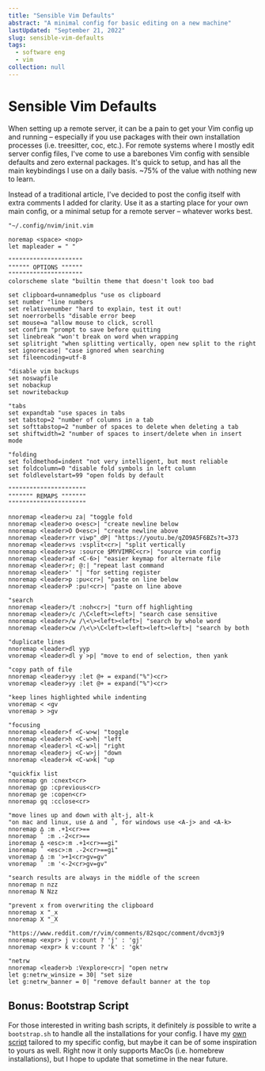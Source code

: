 ```yaml
---
title: "Sensible Vim Defaults"
abstract: "A minimal config for basic editing on a new machine"
lastUpdated: "September 21, 2022"
slug: sensible-vim-defaults
tags:
  - software eng
  - vim
collection: null
---
```


# Sensible Vim Defaults

When setting up a remote server, it can be a pain to get your Vim config up and running – especially if you use packages with their own installation processes (i.e. treesitter, coc, etc.). For remote systems where I mostly edit server config files, I've come to use a barebones Vim config with sensible defaults and zero external packages. It's quick to setup, and has all the main keybindings I use on a daily basis. ~75% of the value with nothing new to learn.

Instead of a traditional article, I've decided to post the config itself with extra comments I added for clarity. Use it as a starting place for your own main config, or a minimal setup for a remote server – whatever works best.

```vim
"~/.config/nvim/init.vim

noremap <space> <nop>
let mapleader = " "

"""""""""""""""""""""
"""""" OPTIONS """"""
"""""""""""""""""""""
colorscheme slate "builtin theme that doesn't look too bad

set clipboard=unnamedplus "use os clipboard
set number "line numbers
set relativenumber "hard to explain, test it out!
set noerrorbells "disable error beep
set mouse=a "allow mouse to click, scroll
set confirm "prompt to save before quitting
set linebreak "won't break on word when wrapping
set splitright "when splitting vertically, open new split to the right
set ignorecase| "case ignored when searching
set fileencoding=utf-8

"disable vim backups
set noswapfile
set nobackup
set nowritebackup

"tabs
set expandtab "use spaces in tabs
set tabstop=2 "number of columns in a tab
set softtabstop=2 "number of spaces to delete when deleting a tab
set shiftwidth=2 "number of spaces to insert/delete when in insert mode

"folding
set foldmethod=indent "not very intelligent, but most reliable
set foldcolumn=0 "disable fold symbols in left column
set foldlevelstart=99 "open folds by default

""""""""""""""""""""""
""""""" REMAPS """""""
""""""""""""""""""""""

nnoremap <leader>u za| "toggle fold
nnoremap <leader>o o<esc>| "create newline below
nnoremap <leader>O O<esc>| "create newline above
nnoremap <leader>rr viwp"_dP| "https://youtu.be/qZO9A5F6BZs?t=373
nnoremap <leader>vs :vsplit<cr>| "split vertically
nnoremap <leader>sv :source $MYVIMRC<cr>| "source vim config
nnoremap <leader>af <C-6>| "easier keymap for alternate file
nnoremap <leader>r; @:| "repeat last command
nnoremap <leader>' "| "for setting register
nnoremap <leader>p :pu<cr>| "paste on line below
nnoremap <leader>P :pu!<cr>| "paste on line above

"search
nnoremap <leader>/t :noh<cr>| "turn off highlighting
nnoremap <leader>/c /\C<left><left>| "search case sensitive
nnoremap <leader>/w /\<\><left><left>| "search by whole word
nnoremap <leader>cw /\<\>\C<left><left><left><left>| "search by both

"duplicate lines
nnoremap <leader>dl yyp
vnoremap <leader>dl y`>p| "move to end of selection, then yank

"copy path of file
nnoremap <leader>yy :let @+ = expand("%")<cr>
vnoremap <leader>yy :let @+ = expand("%")<cr>

"keep lines highlighted while indenting
vnoremap < <gv
vnoremap > >gv

"focusing
nnoremap <leader>f <C-w>w| "toggle
nnoremap <leader>h <C-w>h| "left
nnoremap <leader>l <C-w>l| "right
nnoremap <leader>j <C-w>j| "down
nnoremap <leader>k <C-w>k| "up

"quickfix list
nnoremap gn :cnext<cr>
nnoremap gp :cprevious<cr>
nnoremap ge :copen<cr>
nnoremap gq :cclose<cr>

"move lines up and down with alt-j, alt-k
"on mac and linux, use ∆ and ˚, for windows use <A-j> and <A-k>
nnoremap ∆ :m .+1<cr>==
nnoremap ˚ :m .-2<cr>==
inoremap ∆ <esc>:m .+1<cr>==gi"
inoremap ˚ <esc>:m .-2<cr>==gi"
vnoremap ∆ :m '>+1<cr>gv=gv"
vnoremap ˚ :m '<-2<cr>gv=gv"

"search results are always in the middle of the screen
nnoremap n nzz
nnoremap N Nzz

"prevent x from overwriting the clipboard
nnoremap x "_x
nnoremap X "_X

"https://www.reddit.com/r/vim/comments/82sqoc/comment/dvcm3j9
nnoremap <expr> j v:count ? 'j' : 'gj'
nnoremap <expr> k v:count ? 'k' : 'gk'

"netrw
nnoremap <leader>b :Vexplore<cr>| "open netrw
let g:netrw_winsize = 30| "set size
let g:netrw_banner = 0| "remove default banner at the top
```

## Bonus: Bootstrap Script

For those interested in writing bash scripts, it definitely _is_ possible to write a `bootstrap.sh` to handle all the installations for your config. I have my [own script](https://github.com/ElanMedoff/neovim-config/blob/master/bootstrap.sh) tailored to my specific config, but maybe it can be of some inspiration to yours as well. Right now it only supports MacOs (i.e. homebrew installations), but I hope to update that sometime in the near future.
